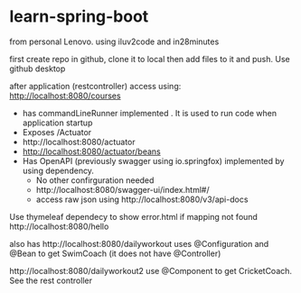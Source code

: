 # learn-spring-boot
from  personal Lenovo.  using iluv2code and in28minutes

first create repo in github, clone it to local then  add  files to it  and push. 
Use github desktop

after application (restcontroller) access using:
<http://localhost:8080/courses>

- has commandLineRunner implemented . It is used to run code when application startup
- Exposes /Actuator
- http://localhost:8080/actuator
- <http://localhost:8080/actuator/beans>
- Has OpenAPI (previously swagger using  io.springfox) implemented by using dependency. 
    - No other confirguration needed
    - http://localhost:8080/swagger-ui/index.html#/
    - access raw json using http://localhost:8080/v3/api-docs

Use thymeleaf dependecy to show error.html if mapping not found
http://localhost:8080/hello

also has
http://localhost:8080/dailyworkout 
uses @Configuration and @Bean to get SwimCoach (it does not have @Controller)

http://localhost:8080/dailyworkout2
use @Component to get CricketCoach. See the rest controller
